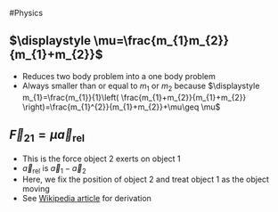 #Physics 
## $\displaystyle \mu=\frac{m_{1}m_{2}}{m_{1}+m_{2}}$
* Reduces two body problem into a one body problem
* Always smaller than or equal to $\displaystyle m_{1}$ or $\displaystyle m_{2}$ because $\displaystyle m_{1}=\frac{m_{1}}{1}\left( \frac{m_{1}+m_{2}}{m_{1}+m_{2}} \right)=\frac{m_{1}^{2}}{m_{1}+m_{2}}+\mu\geq \mu$
## $\displaystyle \vec{F}_{21}=\mu \vec{a}_{\text{rel}}$
* This is the force object 2 exerts on object 1
* $\displaystyle \vec{a}_{\text{rel}}$ is $\displaystyle \vec{a}_{1}-\vec{a}_{2}$
* Here, we fix the position of object 2 and treat object 1 as the object moving
* See [Wikipedia article](https://en.wikipedia.org/wiki/Reduced_mass) for derivation